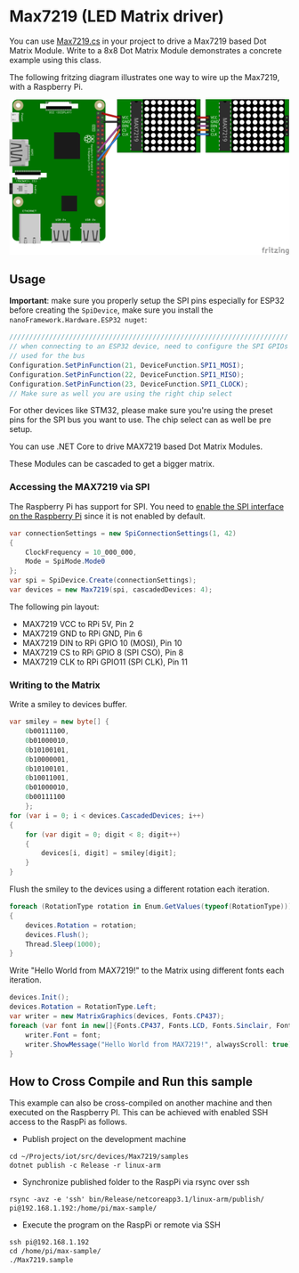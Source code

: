 # Max7219 (LED Matrix driver)

 You can use [Max7219.cs](Max7219.cs) in your project to drive a Max7219 based Dot Matrix Module. Write to a 8x8 Dot Matrix Module demonstrates a concrete example using this class.

 The following fritzing diagram illustrates one way to wire up the Max7219, with a Raspberry Pi.

![Raspberry Pi Breadboard diagram](./Schema_bb.png)

## Usage

**Important**: make sure you properly setup the SPI pins especially for ESP32 before creating the `SpiDevice`, make sure you install the `nanoFramework.Hardware.ESP32 nuget`:

```csharp
//////////////////////////////////////////////////////////////////////
// when connecting to an ESP32 device, need to configure the SPI GPIOs
// used for the bus
Configuration.SetPinFunction(21, DeviceFunction.SPI1_MOSI);
Configuration.SetPinFunction(22, DeviceFunction.SPI1_MISO);
Configuration.SetPinFunction(23, DeviceFunction.SPI1_CLOCK);
// Make sure as well you are using the right chip select
```

For other devices like STM32, please make sure you're using the preset pins for the SPI bus you want to use. The chip select can as well be pre setup.

You can use .NET Core to drive MAX7219 based Dot Matrix Modules.

These Modules can be cascaded to get a bigger matrix.

### Accessing the MAX7219 via SPI

The Raspberry Pi has support for SPI. You need to [enable the SPI interface on the Raspberry Pi](https://www.raspberrypi-spy.co.uk/2014/08/enabling-the-spi-interface-on-the-raspberry-pi/) since it is not enabled by default.

```csharp
var connectionSettings = new SpiConnectionSettings(1, 42)
{
    ClockFrequency = 10_000_000,
    Mode = SpiMode.Mode0
};
var spi = SpiDevice.Create(connectionSettings);
var devices = new Max7219(spi, cascadedDevices: 4);
```

The following pin layout:

* MAX7219 VCC to RPi 5V, Pin 2
* MAX7219 GND to RPi GND, Pin 6
* MAX7219 DIN to RPi GPIO 10 (MOSI), Pin 10
* MAX7219 CS to RPi GPIO 8 (SPI CSO), Pin 8
* MAX7219 CLK to RPi GPIO11 (SPI CLK), Pin 11

### Writing to the Matrix

Write a smiley to devices buffer.

```csharp
var smiley = new byte[] { 
    0b00111100, 
    0b01000010, 
    0b10100101, 
    0b10000001, 
    0b10100101, 
    0b10011001, 
    0b01000010, 
    0b00111100 
    };
for (var i = 0; i < devices.CascadedDevices; i++)
{
    for (var digit = 0; digit < 8; digit++)
    {
        devices[i, digit] = smiley[digit];
    }
}

```

Flush the smiley to the devices using a different rotation each iteration.

```csharp
foreach (RotationType rotation in Enum.GetValues(typeof(RotationType)))
{
    devices.Rotation = rotation;
    devices.Flush();
    Thread.Sleep(1000);
}
```

Write "Hello World from MAX7219!" to the Matrix using different fonts each iteration.

```csharp
devices.Init();
devices.Rotation = RotationType.Left;
var writer = new MatrixGraphics(devices, Fonts.CP437);
foreach (var font in new[]{Fonts.CP437, Fonts.LCD, Fonts.Sinclair, Fonts.Tiny, Fonts.CyrillicUkrainian}) {
    writer.Font = font;
    writer.ShowMessage("Hello World from MAX7219!", alwaysScroll: true);
}
```

## How to Cross Compile and Run this sample

This example can also be cross-compiled on another machine and then executed on the Raspberry PI. This can be achieved with enabled SSH access to the RaspPi as follows.

* Publish project on the development machine

```shell
cd ~/Projects/iot/src/devices/Max7219/samples
dotnet publish -c Release -r linux-arm
```

* Synchronize published folder to the RaspPi via rsync over ssh

```shell
rsync -avz -e 'ssh' bin/Release/netcoreapp3.1/linux-arm/publish/  pi@192.168.1.192:/home/pi/max-sample/
```

* Execute the program on the RaspPi or remote via SSH

```shell
ssh pi@192.168.1.192
cd /home/pi/max-sample/
./Max7219.sample
```
